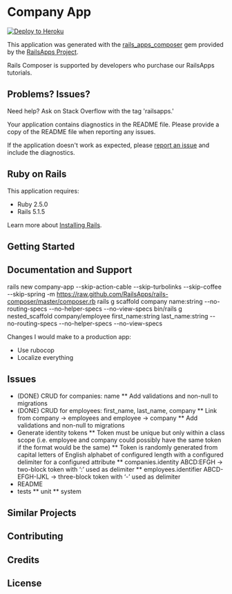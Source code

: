 Company App
================

[![Deploy to Heroku](https://www.herokucdn.com/deploy/button.png)](https://heroku.com/deploy)

This application was generated with the [rails_apps_composer](https://github.com/RailsApps/rails_apps_composer) gem
provided by the [RailsApps Project](http://railsapps.github.io/).

Rails Composer is supported by developers who purchase our RailsApps tutorials.

Problems? Issues?
-----------

Need help? Ask on Stack Overflow with the tag 'railsapps.'

Your application contains diagnostics in the README file. Please provide a copy of the README file when reporting any issues.

If the application doesn't work as expected, please [report an issue](https://github.com/RailsApps/rails_apps_composer/issues)
and include the diagnostics.

Ruby on Rails
-------------

This application requires:

- Ruby 2.5.0
- Rails 5.1.5

Learn more about [Installing Rails](http://railsapps.github.io/installing-rails.html).

Getting Started
---------------

Documentation and Support
-------------------------

rails new company-app --skip-action-cable --skip-turbolinks --skip-coffee --skip-spring -m https://raw.github.com/RailsApps/rails-composer/master/composer.rb
rails g scaffold company name:string --no-routing-specs --no-helper-specs --no-view-specs
bin/rails g nested_scaffold company/employee first_name:string last_name:string --no-routing-specs --no-helper-specs --no-view-specs

Changes I would make to a production app:
* Use rubocop
* Localize everything


Issues
-------------

* (DONE) CRUD for companies: name
** Add validations and non-null to migrations
* (DONE) CRUD for employees: first_name, last_name, company
** Link from company -> employees and employee -> company
** Add validations and non-null to migrations
* Generate identity tokens
** Token must be unique but only within a class scope (i.e. employee and company
   could possibly have the same token if the format would be the same)
** Token is randomly generated from capital letters of English alphabet of 
   configured length with a configured delimiter for a configured attribute
** companies.identity ABCD:EFGH -> two-block token with ‘:’ used as delimiter
** employees.identifier ABCD-EFGH-IJKL -> three-block token with ‘-’ used as delimiter
* README
* tests
** unit
** system

Similar Projects
----------------

Contributing
------------

Credits
-------

License
-------
